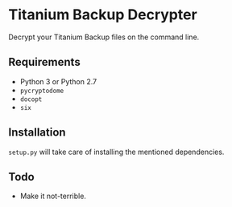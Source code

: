 Titanium Backup Decrypter
=========================

Decrypt your Titanium Backup files on the command line.

Requirements
------------

 * Python 3 or Python 2.7
 * `pycryptodome`
 * `docopt`
 * `six`

Installation
------------

`setup.py` will take care of installing the mentioned dependencies.

Todo
----

 * Make it not-terrible.
